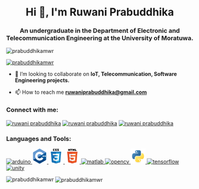 <h1 align="center">Hi 👋, I'm Ruwani Prabuddhika</h1>
<h3 align="center">An undergraduate in the Department of Electronic and Telecommunication Engineering at the University of Moratuwa.</h3>

<p align="left"> <img src="https://komarev.com/ghpvc/?username=prabuddhikamwr&label=Profile%20views&color=0e75b6&style=flat" alt="prabuddhikamwr" /> </p>

<p align="left"> <a href="https://github.com/ryo-ma/github-profile-trophy"><img src="https://github-profile-trophy.vercel.app/?username=prabuddhikamwr" alt="prabuddhikamwr" /></a> </p>

- 👯 I’m looking to collaborate on **IoT, Telecommunication, Software Engineering projects.**

- 📫 How to reach me **ruwaniprabuddhika@gmail.com**

<h3 align="left">Connect with me:</h3>
<p align="left">
<a href="https://linkedin.com/in/ruwani prabuddhika" target="blank"><img align="center" src="https://raw.githubusercontent.com/rahuldkjain/github-profile-readme-generator/master/src/images/icons/Social/linked-in-alt.svg" alt="ruwani prabuddhika" height="30" width="40" /></a>
<a href="https://kaggle.com/ruwani prabuddhika" target="blank"><img align="center" src="https://raw.githubusercontent.com/rahuldkjain/github-profile-readme-generator/master/src/images/icons/Social/kaggle.svg" alt="ruwani prabuddhika" height="30" width="40" /></a>
<a href="https://www.hackerrank.com/ruwani prabuddhika" target="blank"><img align="center" src="https://raw.githubusercontent.com/rahuldkjain/github-profile-readme-generator/master/src/images/icons/Social/hackerrank.svg" alt="ruwani prabuddhika" height="30" width="40" /></a>
</p>

<h3 align="left">Languages and Tools:</h3>
<p align="left"> <a href="https://www.arduino.cc/" target="_blank" rel="noreferrer"> <img src="https://cdn.worldvectorlogo.com/logos/arduino-1.svg" alt="arduino" width="40" height="40"/> </a> <a href="https://www.w3schools.com/cpp/" target="_blank" rel="noreferrer"> <img src="https://raw.githubusercontent.com/devicons/devicon/master/icons/cplusplus/cplusplus-original.svg" alt="cplusplus" width="40" height="40"/> </a> <a href="https://www.w3schools.com/css/" target="_blank" rel="noreferrer"> <img src="https://raw.githubusercontent.com/devicons/devicon/master/icons/css3/css3-original-wordmark.svg" alt="css3" width="40" height="40"/> </a> <a href="https://www.w3.org/html/" target="_blank" rel="noreferrer"> <img src="https://raw.githubusercontent.com/devicons/devicon/master/icons/html5/html5-original-wordmark.svg" alt="html5" width="40" height="40"/> </a> <a href="https://www.mathworks.com/" target="_blank" rel="noreferrer"> <img src="https://upload.wikimedia.org/wikipedia/commons/2/21/Matlab_Logo.png" alt="matlab" width="40" height="40"/> </a> <a href="https://opencv.org/" target="_blank" rel="noreferrer"> <img src="https://www.vectorlogo.zone/logos/opencv/opencv-icon.svg" alt="opencv" width="40" height="40"/> </a> <a href="https://www.python.org" target="_blank" rel="noreferrer"> <img src="https://raw.githubusercontent.com/devicons/devicon/master/icons/python/python-original.svg" alt="python" width="40" height="40"/> </a> <a href="https://www.tensorflow.org" target="_blank" rel="noreferrer"> <img src="https://www.vectorlogo.zone/logos/tensorflow/tensorflow-icon.svg" alt="tensorflow" width="40" height="40"/> </a> <a href="https://unity.com/" target="_blank" rel="noreferrer"> <img src="https://www.vectorlogo.zone/logos/unity3d/unity3d-icon.svg" alt="unity" width="40" height="40"/> </a> </p>

<p><img align="left" src="https://github-readme-stats.vercel.app/api/top-langs?username=prabuddhikamwr&show_icons=true&locale=en&layout=compact" alt="prabuddhikamwr" /></p>

<p>&nbsp;<img align="center" src="https://github-readme-stats.vercel.app/api?username=prabuddhikamwr&show_icons=true&locale=en" alt="prabuddhikamwr" /></p>

